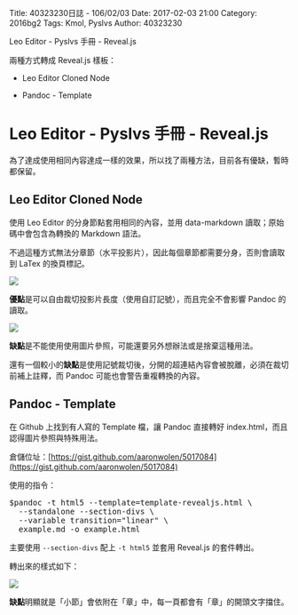 Title: 40323230日誌 - 106/02/03
Date: 2017-02-03 21:00
Category: 2016bg2
Tags: Kmol, Pyslvs
Author: 40323230

Leo Editor - Pyslvs 手冊 - Reveal.js

兩種方式轉成 Reveal.js 樣板：

* Leo Editor Cloned Node

* Pandoc - Template

<!-- PELICAN_END_SUMMARY -->

Leo Editor - Pyslvs 手冊 - Reveal.js
===

為了達成使用相同內容達成一樣的效果，所以找了兩種方法，目前各有優缺，暫時都保留。

Leo Editor Cloned Node
---

使用 Leo Editor 的分身節點套用相同的內容，並用 data-markdown 讀取；原始碼中會包含為轉換的 Markdown 語法。

不過這種方式無法分章節（水平投影片），因此每個章節都需要分身，否則會讀取到 LaTex 的換頁標記。

![](https://raw.githubusercontent.com/coursemdetw/project_site_files/gh-pages/files/2016spring/g2/Python_solvespace/0203_01.jpg)

**優點**是可以自由裁切投影片長度（使用自訂記號），而且完全不會影響 Pandoc 的讀取。

![](https://raw.githubusercontent.com/coursemdetw/project_site_files/gh-pages/files/2016spring/g2/Python_solvespace/0203_02.jpg)

**缺點**是不能使用使用圖片參照，可能還要另外想辦法或是捨棄這種用法。

還有一個較小的**缺點**是使用記號裁切後，分開的超連結內容會被脫離，必須在裁切前補上註釋，而 Pandoc 可能也會警告重複轉換的內容。

Pandoc - Template
---

在 Github 上找到有人寫的 Template 檔，讓 Pandoc 直接轉好 index.html，而且認得圖片參照與特殊用法。

倉儲位址：[https://gist.github.com/aaronwolen/5017084](https://gist.github.com/aaronwolen/5017084)

使用的指令：

<pre>
$pandoc -t html5 --template=template-revealjs.html \
  --standalone --section-divs \
  --variable transition="linear" \
  example.md -o example.html
</pre>

主要使用 `--section-divs` 配上 `-t html5` 並套用 Reveal.js 的套件轉出。

轉出來的樣式如下：

![](https://raw.githubusercontent.com/coursemdetw/project_site_files/gh-pages/files/2016spring/g2/Python_solvespace/0203_03.jpg)

**缺點**明顯就是「小節」會依附在「章」中，每一頁都會有「章」的開頭文字擋住。